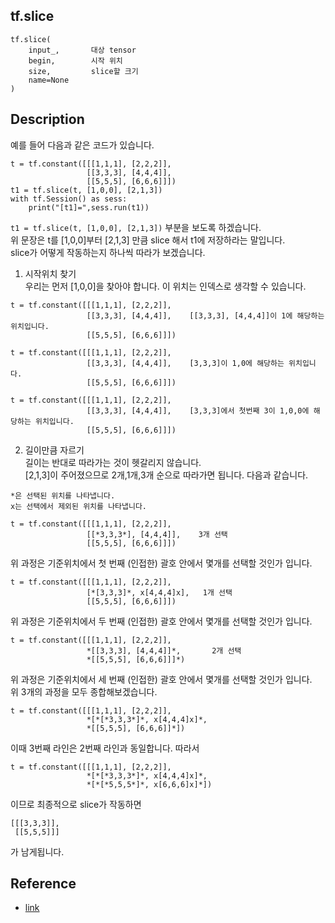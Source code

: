 ## tf.slice
```
tf.slice(
    input_,       대상 tensor
    begin,        시작 위치
    size,         slice할 크기
    name=None
)
```
## Description
예를 들어 다음과 같은 코드가 있습니다.
```
t = tf.constant([[[1,1,1], [2,2,2]],
                 [[3,3,3], [4,4,4]],
                 [[5,5,5], [6,6,6]]])
t1 = tf.slice(t, [1,0,0], [2,1,3])
with tf.Session() as sess:
    print("[t1]=",sess.run(t1))
```
`t1 = tf.slice(t, [1,0,0], [2,1,3])` 부분을 보도록 하겠습니다. </br>
위 문장은 t를 [1,0,0]부터 [2,1,3] 만큼 slice 해서 t1에 저장하라는 말입니다. </br>
slice가 어떻게 작동하는지 하나씩 따라가 보겠습니다. </br>
1. 시작위치 찾기</br>
우리는 먼저 [1,0,0]을 찾아야 합니다. 이 위치는 인덱스로 생각할 수 있습니다.</br>
```
t = tf.constant([[[1,1,1], [2,2,2]],
                 [[3,3,3], [4,4,4]],    [[3,3,3], [4,4,4]]이 1에 해당하는 위치입니다.
                 [[5,5,5], [6,6,6]]]) 
```
```
t = tf.constant([[[1,1,1], [2,2,2]],
                 [[3,3,3], [4,4,4]],    [3,3,3]이 1,0에 해당하는 위치입니다.
                 [[5,5,5], [6,6,6]]]) 
```
```
t = tf.constant([[[1,1,1], [2,2,2]],
                 [[3,3,3], [4,4,4]],    [3,3,3]에서 첫번째 3이 1,0,0에 해당하는 위치입니다.
                 [[5,5,5], [6,6,6]]]) 
```
2. 길이만큼 자르기</br>
길이는 반대로 따라가는 것이 헷갈리지 않습니다.</br>
[2,1,3]이 주어졌으므로 2개,1개,3개 순으로 따라가면 됩니다. 다음과 같습니다.</br>
```
*은 선택된 위치를 나타냅니다.
x는 선택에서 제외된 위치를 나타냅니다.
```
```
t = tf.constant([[[1,1,1], [2,2,2]],
                 [[*3,3,3*], [4,4,4]],    3개 선택
                 [[5,5,5], [6,6,6]]]) 
```
위 과정은 기준위치에서 첫 번째 (인접한) 괄호 안에서 몇개를 선택할 것인가 입니다.
```
t = tf.constant([[[1,1,1], [2,2,2]],
                 [*[3,3,3]*, x[4,4,4]x],   1개 선택   
                 [[5,5,5], [6,6,6]]]) 
```
위 과정은 기준위치에서 두 번째 (인접한) 괄호 안에서 몇개를 선택할 것인가 입니다.
```
t = tf.constant([[[1,1,1], [2,2,2]],
                 *[[3,3,3], [4,4,4]]*,       2개 선택
                 *[[5,5,5], [6,6,6]]]*) 
```
위 과정은 기준위치에서 세 번째 (인접한) 괄호 안에서 몇개를 선택할 것인가 입니다. </br>
위 3개의 과정을 모두 종합해보겠습니다.</br>
```
t = tf.constant([[[1,1,1], [2,2,2]],
                 *[*[*3,3,3*]*, x[4,4,4]x]*,
                 *[[5,5,5], [6,6,6]]*])            
```
이때 3번째 라인은 2번째 라인과 동일합니다. 따라서
```
t = tf.constant([[[1,1,1], [2,2,2]],
                 *[*[*3,3,3*]*, x[4,4,4]x]*,
                 *[*[*5,5,5*]*, x[6,6,6]x]*])            
```
이므로 최종적으로 slice가 작동하면
```
[[[3,3,3]],
 [[5,5,5]]]
```
가 남게됩니다.

## Reference
- [link](https://www.tensorflow.org/api_docs/python/tf/slice)

